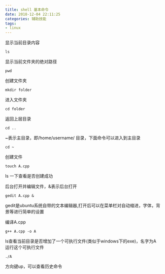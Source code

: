 ```yaml
---
title: shell 基本命令
date: 2018-12-04 22:11:25
categories: 辅助技能
tags:
- linux
---
```





显示当前目录内容
```
ls 
```

显示当前文件夹的绝对路径
```
pwd
```

创建文件夹
```
mkdir folder
```
进入文件夹
```
cd folder
```

返回上层目录
```
cd ..
```

~表示主目录，即/home/username/ 目录，下面命令可以进入到主目录
```
cd ~
```

创建文件
```
touch A.cpp
```
ls 一下查看是否创建成功

后台打开并编辑文件，&表示后台打开

```
gedit A.cpp &
```
gedit是ubuntu系统自带的文本编辑器,打开后可以在菜单栏对自动缩进，字体，背景等进行简单的设置

编译A.cpp
```
g++ A.cpp -o A
```

ls查看当前目录是否增加了一个可执行文件(类似于windows下的exe)，名字为A
运行这个可执行文件
```
./A
```

方向键up，可以查看历史命令



